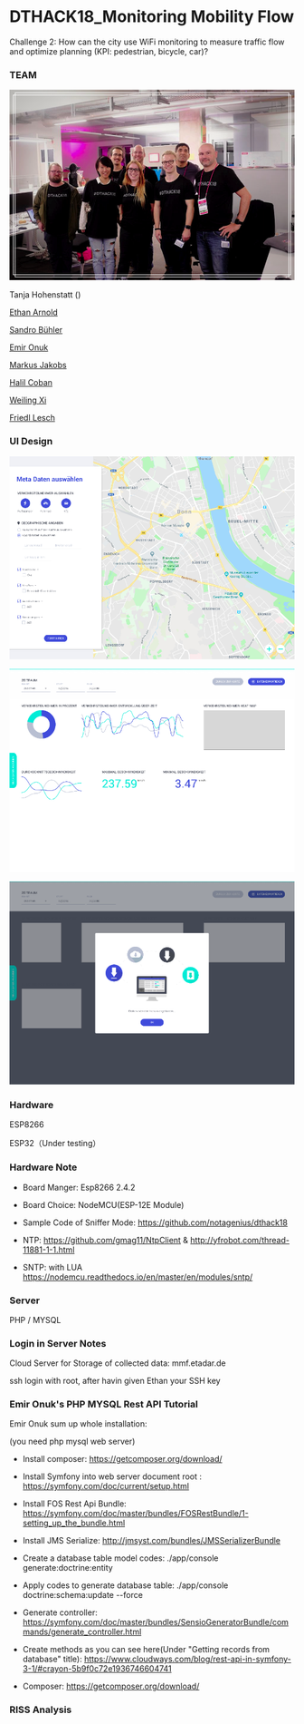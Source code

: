 # DTHACK18_Monitoring Mobility Flow 
Challenge 2: How can the city use WiFi monitoring to measure traffic flow and optimize planning (KPI: pedestrian, bicycle, car)?

### TEAM

![TEAM](https://raw.githubusercontent.com/notagenius/DTHACK18_MMF/master/doc/3cover.png?token=AaT2s7tdwmyXaXVsgIav5kiJM2_7yUfhks5bqSSewA%3D%3D)

Tanja Hohenstatt ()

[Ethan Arnold](https://github.com/arnolde)

[Sandro Bühler](https://github.com/Sandro199)

[Emir Onuk](https://github.com/e-onux)

[Markus Jakobs](https://github.com/e-onux)

[Halil Coban](https://github.com/Halil234)

[Weiling Xi](https://github.com/notagenius)

[Friedl Lesch](https://github.com/Flesch-04-18)

### UI Design
![Page1](https://raw.githubusercontent.com/notagenius/DTHACK18_MMF/master/doc/Page1.png?token=AaT2sxAD0FiASSnRGXm2sGrrawWVYFWKks5bqR4rwA%3D%3D)

![Page2](https://raw.githubusercontent.com/notagenius/DTHACK18_MMF/master/doc/Page3.png?token=AaT2swaVur4cmjaOWsoKkrzr4Jh9sYp8ks5bqR8KwA%3D%3D)

![Page3](https://raw.githubusercontent.com/notagenius/DTHACK18_MMF/master/doc/Page2.png?token=AaT2s2Re4cr6S7s6anKEo2IqtC7voelYks5bqR8JwA%3D%3D)

### Hardware
ESP8266

ESP32（Under testing） 

### Hardware Note
- Board Manger: Esp8266 2.4.2

- Board Choice: NodeMCU(ESP-12E Module)

- Sample Code of Sniffer Mode: https://github.com/notagenius/dthack18

- NTP: https://github.com/gmag11/NtpClient & http://yfrobot.com/thread-11881-1-1.html

- SNTP: with LUA https://nodemcu.readthedocs.io/en/master/en/modules/sntp/

### Server
PHP / MYSQL 

### Login in Server Notes 
Cloud Server for Storage of collected data: mmf.etadar.de

ssh login with root, after havin given Ethan your SSH key

### Emir Onuk's PHP MYSQL Rest API Tutorial
Emir Onuk sum up whole installation:

(you need php mysql web server)

- Install composer: https://getcomposer.org/download/

- Install Symfony into web server document root : https://symfony.com/doc/current/setup.html

- Install FOS Rest Api Bundle: https://symfony.com/doc/master/bundles/FOSRestBundle/1-setting_up_the_bundle.html

- Install JMS Serialize: http://jmsyst.com/bundles/JMSSerializerBundle

- Create a database table model codes: ./app/console generate:doctrine:entity

- Apply codes to generate database table: ./app/console doctrine:schema:update --force

- Generate controller: https://symfony.com/doc/master/bundles/SensioGeneratorBundle/commands/generate_controller.html

- Create methods as you can see here(Under "Getting records from database" title): https://www.cloudways.com/blog/rest-api-in-symfony-3-1/#crayon-5b9f0c72e1936746604741

- Composer: https://getcomposer.org/download/

### RISS Analysis

